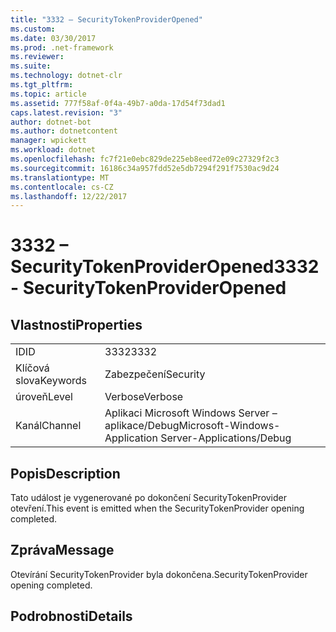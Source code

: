 ```yaml
---
title: "3332 – SecurityTokenProviderOpened"
ms.custom: 
ms.date: 03/30/2017
ms.prod: .net-framework
ms.reviewer: 
ms.suite: 
ms.technology: dotnet-clr
ms.tgt_pltfrm: 
ms.topic: article
ms.assetid: 777f58af-0f4a-49b7-a0da-17d54f73dad1
caps.latest.revision: "3"
author: dotnet-bot
ms.author: dotnetcontent
manager: wpickett
ms.workload: dotnet
ms.openlocfilehash: fc7f21e0ebc829de225eb8eed72e09c27329f2c3
ms.sourcegitcommit: 16186c34a957fdd52e5db7294f291f7530ac9d24
ms.translationtype: MT
ms.contentlocale: cs-CZ
ms.lasthandoff: 12/22/2017
---
```

# <a name="3332---securitytokenprovideropened"></a><span data-ttu-id="c148d-102">3332 – SecurityTokenProviderOpened</span><span class="sxs-lookup"><span data-stu-id="c148d-102">3332 - SecurityTokenProviderOpened</span></span>
## <a name="properties"></a><span data-ttu-id="c148d-103">Vlastnosti</span><span class="sxs-lookup"><span data-stu-id="c148d-103">Properties</span></span>  
  
|||  
|-|-|  
|<span data-ttu-id="c148d-104">ID</span><span class="sxs-lookup"><span data-stu-id="c148d-104">ID</span></span>|<span data-ttu-id="c148d-105">3332</span><span class="sxs-lookup"><span data-stu-id="c148d-105">3332</span></span>|  
|<span data-ttu-id="c148d-106">Klíčová slova</span><span class="sxs-lookup"><span data-stu-id="c148d-106">Keywords</span></span>|<span data-ttu-id="c148d-107">Zabezpečení</span><span class="sxs-lookup"><span data-stu-id="c148d-107">Security</span></span>|  
|<span data-ttu-id="c148d-108">úroveň</span><span class="sxs-lookup"><span data-stu-id="c148d-108">Level</span></span>|<span data-ttu-id="c148d-109">Verbose</span><span class="sxs-lookup"><span data-stu-id="c148d-109">Verbose</span></span>|  
|<span data-ttu-id="c148d-110">Kanál</span><span class="sxs-lookup"><span data-stu-id="c148d-110">Channel</span></span>|<span data-ttu-id="c148d-111">Aplikaci Microsoft Windows Server – aplikace/Debug</span><span class="sxs-lookup"><span data-stu-id="c148d-111">Microsoft-Windows-Application Server-Applications/Debug</span></span>|  
  
## <a name="description"></a><span data-ttu-id="c148d-112">Popis</span><span class="sxs-lookup"><span data-stu-id="c148d-112">Description</span></span>  
 <span data-ttu-id="c148d-113">Tato událost je vygenerované po dokončení SecurityTokenProvider otevření.</span><span class="sxs-lookup"><span data-stu-id="c148d-113">This event is emitted when the SecurityTokenProvider opening completed.</span></span>  
  
## <a name="message"></a><span data-ttu-id="c148d-114">Zpráva</span><span class="sxs-lookup"><span data-stu-id="c148d-114">Message</span></span>  
 <span data-ttu-id="c148d-115">Otevírání SecurityTokenProvider byla dokončena.</span><span class="sxs-lookup"><span data-stu-id="c148d-115">SecurityTokenProvider opening completed.</span></span>  
  
## <a name="details"></a><span data-ttu-id="c148d-116">Podrobnosti</span><span class="sxs-lookup"><span data-stu-id="c148d-116">Details</span></span>
